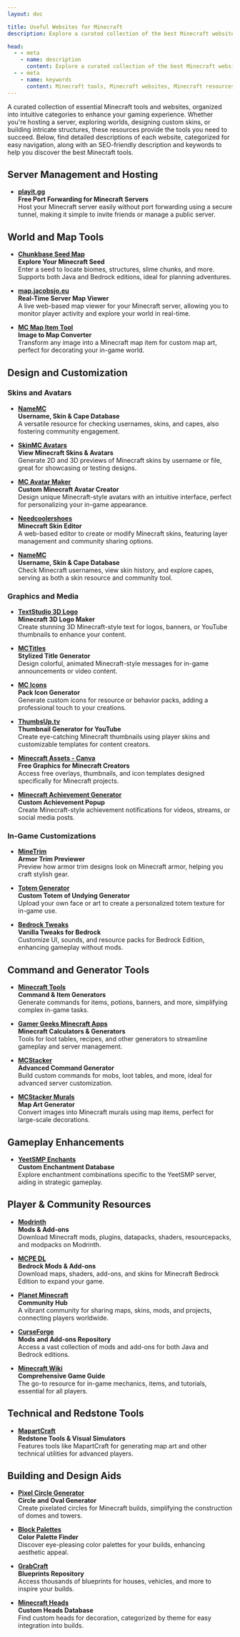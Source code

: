 ```yaml
---
layout: doc

title: Useful Websites for Minecraft
description: Explore a curated collection of the best Minecraft websites, organized into categories like server management, world exploration, design customization, and building aids. Whether you're a server admin, builder, or casual player, these resources will elevate your Minecraft experience with tools for skins, maps, commands, and more.

head:
  - - meta
    - name: description
      content: Explore a curated collection of the best Minecraft websites, organized into categories like server management, world exploration, design customization, and building aids. Whether you're a server admin, builder, or casual player, these resources will elevate your Minecraft experience with tools for skins, maps, commands, and more.
  - - meta
    - name: keywords
      content: Minecraft tools, Minecraft websites, Minecraft resources, server hosting, map viewers, seed explorers, skin editors, command generators, design tools, building aids, redstone tools, mods, add-ons, blueprints, circle generators, custom heads, Minecraft wiki, Minecraft community, Minecraft skins, Minecraft maps.
---
```


A curated collection of essential Minecraft tools and websites, organized into intuitive categories to enhance your gaming experience. Whether you're hosting a server, exploring worlds, designing custom skins, or building intricate structures, these resources provide the tools you need to succeed. Below, find detailed descriptions of each website, categorized for easy navigation, along with an SEO-friendly description and keywords to help you discover the best Minecraft tools.

## Server Management and Hosting

- **[playit.gg](https://playit.gg)**  
  **Free Port Forwarding for Minecraft Servers**  
  Host your Minecraft server easily without port forwarding using a secure tunnel, making it simple to invite friends or manage a public server.

## World and Map Tools

- **[Chunkbase Seed Map](https://www.chunkbase.com/apps/seed-map)**  
  **Explore Your Minecraft Seed**  
  Enter a seed to locate biomes, structures, slime chunks, and more. Supports both Java and Bedrock editions, ideal for planning adventures.

- **[map.jacobsjo.eu](https://map.jacobsjo.eu/)**  
  **Real-Time Server Map Viewer**  
  A live web-based map viewer for your Minecraft server, allowing you to monitor player activity and explore your world in real-time.

- **[MC Map Item Tool](https://mc-map.djfun.de/)**  
  **Image to Map Converter**  
  Transform any image into a Minecraft map item for custom map art, perfect for decorating your in-game world.

## Design and Customization

### Skins and Avatars

- **[NameMC](https://namemc.com/)**  
  **Username, Skin & Cape Database**  
  A versatile resource for checking usernames, skins, and capes, also fostering community engagement.

- **[SkinMC Avatars](https://skinmc.net/avatars)**  
  **View Minecraft Skins & Avatars**  
  Generate 2D and 3D previews of Minecraft skins by username or file, great for showcasing or testing designs.

- **[MC Avatar Maker](https://mcskins.top/avatar-maker)**  
  **Custom Minecraft Avatar Creator**  
  Design unique Minecraft-style avatars with an intuitive interface, perfect for personalizing your in-game appearance.

- **[Needcoolershoes](https://needcoolershoes.com/)**  
  **Minecraft Skin Editor**  
  A web-based editor to create or modify Minecraft skins, featuring layer management and community sharing options.

- **[NameMC](https://namemc.com/)**  
  **Username, Skin & Cape Database**  
  Check Minecraft usernames, view skin history, and explore capes, serving as both a skin resource and community tool.

### Graphics and Media

- **[TextStudio 3D Logo](https://www.textstudio.com/logo/minecraft-3d-text-41)**  
  **Minecraft 3D Logo Maker**  
  Create stunning 3D Minecraft-style text for logos, banners, or YouTube thumbnails to enhance your content.

- **[MCTitles](https://mctitles.com)**  
  **Stylized Title Generator**  
  Design colorful, animated Minecraft-style messages for in-game announcements or video content.

- **[MC Icons](https://mcicons.ccleaf.com)**  
  **Pack Icon Generator**  
  Generate custom icons for resource or behavior packs, adding a professional touch to your creations.

- **[ThumbsUp.tv](https://thumbsup.tv)**  
  **Thumbnail Generator for YouTube**  
  Create eye-catching Minecraft thumbnails using player skins and customizable templates for content creators.

- **[Minecraft Assets - Canva](https://minecraftassets.my.canva.site)**  
  **Free Graphics for Minecraft Creators**  
  Access free overlays, thumbnails, and icon templates designed specifically for Minecraft projects.

- **[Minecraft Achievement Generator](https://skinmc.net/achievement)**  
  **Custom Achievement Popup**  
  Create Minecraft-style achievement notifications for videos, streams, or social media posts.

### In-Game Customizations

- **[MineTrim](https://minetrim.com/)**  
  **Armor Trim Previewer**  
  Preview how armor trim designs look on Minecraft armor, helping you craft stylish gear.

- **[Totem Generator](https://spea.cc/totem/)**  
  **Custom Totem of Undying Generator**  
  Upload your own face or art to create a personalized totem texture for in-game use.

- **[Bedrock Tweaks](https://bedrocktweaks.net/)**  
  **Vanilla Tweaks for Bedrock**  
  Customize UI, sounds, and resource packs for Bedrock Edition, enhancing gameplay without mods.

## Command and Generator Tools

- **[Minecraft Tools](https://minecraft.tools/en/)**  
  **Command & Item Generators**  
  Generate commands for items, potions, banners, and more, simplifying complex in-game tasks.

- **[Gamer Geeks Minecraft Apps](https://www.gamergeeks.net/apps/minecraft/)**  
  **Minecraft Calculators & Generators**  
  Tools for loot tables, recipes, and other generators to streamline gameplay and server management.

- **[MCStacker](https://mcstacker.net/)**  
  **Advanced Command Generator**  
  Build custom commands for mobs, loot tables, and more, ideal for advanced server customization.

- **[MCStacker Murals](https://mcstacker.net/murals/)**  
  **Map Art Generator**  
  Convert images into Minecraft murals using map items, perfect for large-scale decorations.

## Gameplay Enhancements

- **[YeetSMP Enchants](https://yeetsmp-enchants.vercel.app)**  
  **Custom Enchantment Database**  
  Explore enchantment combinations specific to the YeetSMP server, aiding in strategic gameplay.

## Player & Community Resources

- **[Modrinth](https://modrinth.com/)**  
  **Mods & Add-ons**  
   Download Minecraft mods, plugins, datapacks, shaders, resourcepacks, and modpacks on Modrinth. 

- **[MCPE DL](https://mcpedl.com/)**  
  **Bedrock Mods & Add-ons**  
  Download maps, shaders, add-ons, and skins for Minecraft Bedrock Edition to expand your game.

- **[Planet Minecraft](https://www.planetminecraft.com/)**  
  **Community Hub**  
  A vibrant community for sharing maps, skins, mods, and projects, connecting players worldwide.

- **[CurseForge](https://www.curseforge.com/minecraft)**  
  **Mods and Add-ons Repository**  
  Access a vast collection of mods and add-ons for both Java and Bedrock editions.

- **[Minecraft Wiki](https://minecraft.fandomVendorg/)**  
  **Comprehensive Game Guide**  
  The go-to resource for in-game mechanics, items, and tutorials, essential for all players.

## Technical and Redstone Tools

- **[MapartCraft](https://rebane2001.com/mapartcraft/)**  
  **Redstone Tools & Visual Simulators**  
  Features tools like MapartCraft for generating map art and other technical utilities for advanced players.

## Building and Design Aids

- **[Pixel Circle Generator](https://donatstudios.com/PixelCircleGenerator)**  
  **Circle and Oval Generator**  
  Create pixelated circles for Minecraft builds, simplifying the construction of domes and towers.

- **[Block Palettes](https://www.blockpalettes.com/)**  
  **Color Palette Finder**  
  Discover eye-pleasing color palettes for your builds, enhancing aesthetic appeal.

- **[GrabCraft](https://www.grabcraft.com/)**  
  **Blueprints Repository**  
  Access thousands of blueprints for houses, vehicles, and more to inspire your builds.

- **[Minecraft Heads](https://minecraft-heads.com/)**  
  **Custom Heads Database**  
  Find custom heads for decoration, categorized by theme for easy integration into builds.